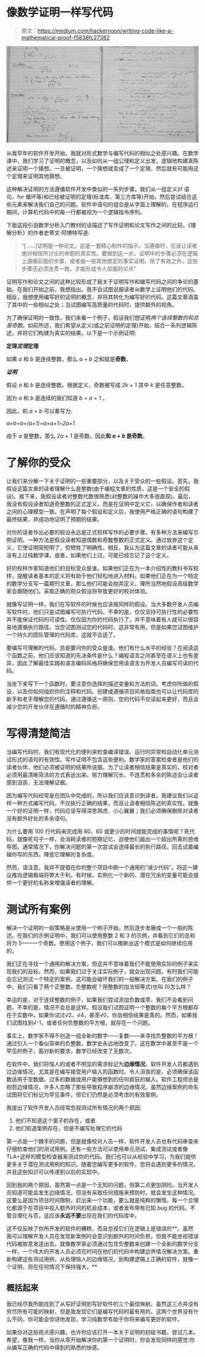 # 像数学证明一样写代码

> 原文：<https://medium.com/hackernoon/writing-code-like-a-mathematical-proof-f5838fc27382>

![](img/936768fc423e7f1d646b1d008465b48f.png)

从我早年的软件开发开始，我就对形式数学与编写代码的相似之处感兴趣。在数学课中，我们学习了证明的概念，以及如何从一组公理和定义出发，逻辑地构建真陈述来证明一个猜想。一旦被证明，一个猜想就变成了一个定理，然后就有可能用这个定理来证明其他猜想。

这种解决证明的方法遵循软件开发中类似的一系列步骤。我们从一组定义(if 语句、for 循环等)和已经被证明的定理(标准库、第三方库等)开始，然后尝试结合这些元素来解决我们自己的问题。软件中语句的组合是从字面上理解的。在程序运行期间，计算机代码中的每一行都被视为一个逻辑指令序列。

下面这段引自数学分析入门教材的话描述了写作证明和论文写作之间的比较。《理解分析》的作者史蒂文·阿博特写道:

> “[……]证明是一种论文。这是一套精心制作的指示，当遵循时，应该让读者绝对相信所讨论的命题的真实性。要做到这一点，证明中的步骤必须在逻辑上遵循前面的步骤，或者由一些其他商定的事实证明。除了有效之外，这些步骤还必须连贯一致，才能形成令人信服的论点”

证明写作和论文之间的这种比较形成了我关于证明写作和编写代码之间的争论的基础。在我们开始之前，我想指出，我不会试图说服读者从数学上证明他们的代码。相反，我想使用编写好的证明的概念，并将其转化为编写好的代码。这篇文章涵盖了其中的一些相似之处；当试图编写高质量的代码时，提供额外的视角。

为了确保证明的一致性，我们来看一个例子。假设我们想证明*两个连续整数的和总是奇数*。如前所述，我们希望从定义(或之前证明的定理)开始，结合一系列逻辑陈述，并将它们构建为真实的结果。以下是一个示例证明:

**定理*定理*定理**

如果 *a* 和 *b* 是连续整数，那么 *a + b* 之和就是**奇数**。

***证明***

假设 *a* 和 *b* 是连续整数。根据定义，奇数被写成 *2k + 1* 其中 *k* 是任意整数。

因为 *a* 和 *b* 是连续的我们知道 *b = a + 1* 。

因此，和 *a + b* 可以重写为:

*a+b*=*a+(a+1)*=*a+a+1*=*2a+1*

由于 *a* 是整数，那么 *2a + 1* 是奇数，因此**和 *a + b* 是奇数**。

# 了解你的受众

让我们来分解一下关于证明的一些重要部分，以及关于受众的一些假设。首先，我假设这篇文章的读者理解什么是整数(由于编程文章的性质，这是一个安全的假设)。接下来，我假设读者对整数代数很熟悉(对整数的操作大多很直观)。最后，我没有假设读者知道奇整数的正式定义，而是在证明中定义它，以确保作者和读者之间的心理模型一致。在声明了每个假设和定义后，我使用严格正确的语句构建了最终结果，并成功地证明了预期的结果。

对你的读者作出必要的假设永远是正式校样写作的必要步骤。有多种方法来编写示例证明。一种方法是假设读者知道偶数和奇数整数的正式定义。通过放弃这个定义，它使证明简短明了，但牺牲了明确性。相反，我认为这篇文章的读者可能从来没有上过纯数学课，或者，如果他们上过，可能已经忘记了这个定义。

好的校样作家知道他们的目标受众是谁。如果他们正在为一本介绍性的教科书写校样，提醒读者基本的定义将有助于他们轻松地进入材料。如果他们正在为一个特定的数学分支写一篇期刊文章，那么他们可能会抛弃定义，理所当然地假设高级数学家会跟随他们。采取正确的观众假设将导致更好的校对体验。

就像写证明一样，我们在写软件的时候也应该做同样的假设。当大多数开发人员编写软件时，他们只是试图编写可执行代码。不幸的是，仅仅坚持可执行性的必要性并不能保证代码的可读性。仅仅因为你的代码执行了，并不意味着有人就可以很容易地遵循执行路径。当您试图测试您的代码时，这非常有用，但是如果您试图维护一个持久的团队管理的代码库，这就不合适了。

要编写可理解的代码，总是要问你的受众是谁。他们有什么水平的经验？在阅读这个函数之前，他们应该知道的先决条件是什么？编程语言之间甚至在语义上也有差异，因此了解最佳实践和语言编码风格将确保您用该语言为开发人员编写可读的代码。

当坐下来写下一个函数时，要注意你选择的描述变量和方法的词。考虑你所做的假设，以及你如何组织你的注释和代码。创建或遵循项目风格指南也可以让代码库的新手和老手理解您的代码。通过遵循这一原则，您的代码不仅读起来更好，而且会减少您的开发伙伴在遵循时的精神负担。

# 写得清楚简洁

当编写代码时，我们有现代化的便利来检查编译错误、运行时异常和自动化单元测试形式的语句的有效性。写作证明不包含这些便利。数学家的答案检查者是他们的读者伙伴，他们必须被证明的结果所说服。为了让读者相信结果是真实的，校对者必须用最清晰简洁的方式表达出来。努力理解冗长、不连贯和多余的陈述会让读者感到沮丧，无法理解证据。

因为编写代码经常是在团队中完成的，所以我们应该意识到读者。我建议我们以这样一种方式编写代码，不仅执行正确的结果，而且让读者相信陈述的真实性。就像一个好的证明一样，代码应该写得深思熟虑、小心翼翼；我们必须确保删除对读者没有额外好处的多余语句。

为什么要用 100 行代码来完成用 80、60 或更少的时间就能完成的事情呢？死代码，就像死句子一样，会消耗读者的短期记忆，迫使他们画出一个超出所需的思维导图。通常情况下，你解决问题的第一次尝试会选择最长的执行路径。回去试着编辑你写的东西，降低它理解的复杂度。

然而，请注意，我并不提倡在你的整个项目中刷一个通用的“减少代码”。将这一建议推向逻辑极端将弊大于利。有时候，实例化一个新的、潜在冗余的变量可能会提供一个更好的名称来增强读者的理解。

# 测试所有案例

解决一个证明的一般策略是从使用一个例子开始，然后逐步发展成一个一般的陈述。在我们的示例证明中，我们可以使用整数 2 和 3 的示例，并看到它们的总和将为 5——一个奇数。使用这个例子，我们可以推断出这个模式是如何继续应用的。

我们正在寻找一个通用的解决方案，但这并不意味着我们不能使用实际的例子来实现我们的目标。然而，如果我们过于关注实际例子，就会出现问题。有时我们可能会忘记测试一个特定的案例，这可能会破坏我们的一般解决方案。在我们的例子中，我们只看了两个正整数。负整数呢？用整数的加法恒等式(也叫 0)怎么样？

幸运的是，对于连续整数的例子，如果我们尝试添加负数或零，我们不会看到问题。不幸的是，情况不会总是这样。假设我们试图证明一个整数的每个平方根都存在于实数中。如果你试过√2、√4，甚至√0，你会相信结果是真的。然而，如果我们试图找到√-1，或者任何负整数的平方根，就存在一个问题。

事实上，数学家不得不创造一组全新的数字——复数——来寻找负整数的平方根！通过引入一个看似简单的负整数，数学史永远地改变了。这在数学中甚至不是一个罕见的例子，面对新的要求，数学已经改变了无数次。

在软件中，我们将恼人的或者不明显的需求标记为**边缘情况**。软件开发人员都遇到过边缘情况，尤其是在编写接受用户输入的函数时。令人沮丧的是，必须确保该函数适用于空数据、过多的数据或用户能够想到的任何疯狂的输入。软件工程师总是抱怨边缘情况，许多人忽略了那些导致程序崩溃的边缘情况。虽然边缘案例的命名试图将它们标记为罕见事件，但它们仍然是必须考虑的有效案例。

我提出了软件开发人员经常忽视测试所有情况的两个原因:

1.  他们不知道这个案子的存在，或者
2.  他们知道案例存在，但是不编写处理它的代码

第一点是一个棘手的问题，但是就像校对人员一样，软件开发人员也有代码审查来仔细检查他们的测试用例。还有一些方法可以使用单元测试、集成测试或者像 TLA+这样的模型检查器来测试你的代码。我们也可以从经验中学习，为我们提供更多关于潜在测试用例的知识。随着您编写更多的软件，您将会遇到更多的情况，并且这些知识可以传递到以后的实现中。

回到我的两个原因，虽然第一点是一个无知的问题，但第二点更加阴险。当开发人员知道可能会发生边缘情况，但没有采取任何措施来预防时，就会发生这种情况。这要么是因为项目时间限制，赶出来一个功能，要么就是纯粹的懒惰。每一个合理化都源于在项目中投入额外时间的机会成本，或者发布带有已知 bug 的代码。不管合理化与否，这应该**永远不要**出现在我们的代码库中。

这不仅反映了你所开发的软件的糟糕，而且忽视它们在逻辑上是错误的**。虽然我可以理解开发人员在发现新案例时会意识到额外的时间负担，但我不能坐视错误代码被故意发送出去。就像数学家必须通过包含负整数来创建一个全新的数学分支一样，一个伟大的开发人员必须花时间在他们的代码中构建边界情况解决方案。重新构建这些测试用例，从处理恼人的边缘情况，到构建逻辑上正确的软件，就像一个证明，将在任何情况下保持强大。**

## 概括起来

我已经尽我所能找到了从写好证明到写好软件的三个最佳映射。虽然这三点并没有穷尽所有可能的映射，但是我发现它们是编写代码时最有用的。这两个世界没有什么不同，你可能会惊讶地发现，学习纯数学有助于你将来编写更好的软件。

如果你对这些观点感兴趣，也许你应该打开一本关于证明的初级书籍，尝试几本。希望，像我一样，当你从零开始解决你的第一个证明时，你会发现同样的感觉:你从编写正确的代码中得到的熟悉的快感。